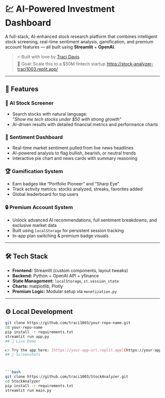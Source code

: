 # 💹 AI-Powered Investment Dashboard

A full-stack, AI-enhanced stock research platform that combines intelligent stock screening, real-time sentiment analysis, gamification, and premium account features — all built using **Streamlit** + **OpenAI**.

> ⚡ Built with love by [Traci Davis](https://www.linkedin.com/in/traci-davis-23502235a/)  
> 💸 Goal: Scale this to a $50M fintech startup
https://stock-analyzer-traci1003.replit.app/
---

## 🚀 Features

### 🤖 AI Stock Screener
- Search stocks with natural language:  
  _“Show me tech stocks under $50 with strong growth”_
- AI-driven results with detailed financial metrics and performance charts

### 🧠 Sentiment Dashboard
- Real-time market sentiment pulled from live news headlines
- AI-powered analysis to flag bullish, bearish, or neutral trends
- Interactive pie chart and news cards with summary reasoning

### 🏆 Gamification System
- Earn badges like “Portfolio Pioneer” and “Sharp Eye”
- Track activity metrics: stocks analyzed, streaks, favorites added
- Global leaderboard for top users

### 🔒 Premium Account System
- Unlock advanced AI recommendations, full sentiment breakdowns, and exclusive market data
- Built using `localStorage` for persistent session tracking
- In-app plan switching & premium badge visuals

---

## 🛠 Tech Stack

- **Frontend:** Streamlit (custom components, layout tweaks)
- **Backend:** Python + OpenAI API + yfinance
- **State Management:** `localStorage`, `st.session_state`
- **Charts:** matplotlib, Plotly
- **Premium Logic:** Modular setup via `monetization.py`

---



## ⚙️ Local Development

```bash
git clone https://github.com/traci1003/your-repo-name.git
cd your-repo-name
pip install -r requirements.txt
streamlit run app.py
## 🚀 Live Demo

👉 Try the app here: [https://your-app-url.replit.app](https://your-app-url.replit.app)
## 📸 Screenshots



```bash
git clone https://github.com/traci1003/StockAnalyzer.git
cd StockAnalyzer
pip install -r requirements.txt
streamlit run main.py

